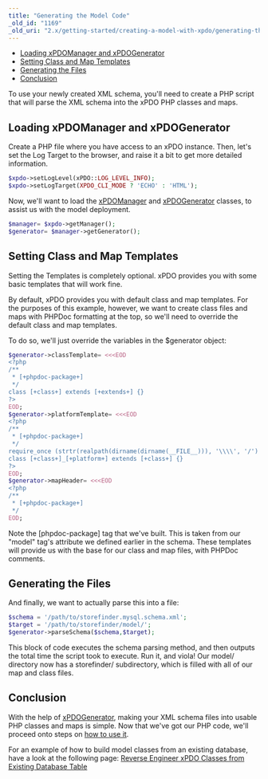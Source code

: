 ```yaml
---
title: "Generating the Model Code"
_old_id: "1169"
_old_uri: "2.x/getting-started/creating-a-model-with-xpdo/generating-the-model-code"
---
```


- [Loading xPDOManager and xPDOGenerator](#GeneratingtheModelCode-LoadingxPDOManagerandxPDOGenerator)
- [Setting Class and Map Templates](#GeneratingtheModelCode-SettingClassandMapTemplates)
- [Generating the Files](#GeneratingtheModelCode-GeneratingtheFiles)
- [Conclusion](#GeneratingtheModelCode-Conclusion)



To use your newly created XML schema, you'll need to create a PHP script that will parse the XML schema into the xPDO PHP classes and maps.

## Loading xPDOManager and xPDOGenerator

Create a PHP file where you have access to an xPDO instance. Then, let's set the Log Target to the browser, and raise it a bit to get more detailed information.

``` php 
$xpdo->setLogLevel(xPDO::LOG_LEVEL_INFO);
$xpdo->setLogTarget(XPDO_CLI_MODE ? 'ECHO' : 'HTML');
```

Now, we'll want to load the [xPDOManager](/xpdo/2.x/class-reference/xpdomanager "xPDOManager") and [xPDOGenerator](/xpdo/2.x/class-reference/xpdogenerator "xPDOGenerator") classes, to assist us with the model deployment.

``` php 
$manager= $xpdo->getManager();
$generator= $manager->getGenerator();
```

## Setting Class and Map Templates

Setting the Templates is completely optional. xPDO provides you with some basic templates that will work fine.

By default, xPDO provides you with default class and map templates. For the purposes of this example, however, we want to create class files and maps with PHPDoc formatting at the top, so we'll need to override the default class and map templates.

To do so, we'll just override the variables in the $generator object:

``` php 
$generator->classTemplate= <<<EOD
<?php
/**
 * [+phpdoc-package+]
 */
class [+class+] extends [+extends+] {}
?>
EOD;
$generator->platformTemplate= <<<EOD
<?php
/**
 * [+phpdoc-package+]
 */
require_once (strtr(realpath(dirname(dirname(__FILE__))), '\\\\', '/') . '/[+class-lowercase+].class.php');
class [+class+]_[+platform+] extends [+class+] {}
?>
EOD;
$generator->mapHeader= <<<EOD
<?php
/**
 * [+phpdoc-package+]
 */
EOD;
```

Note the \[phpdoc-package\] tag that we've built. This is taken from our "model" tag's attribute we defined earlier in the schema. These templates will provide us with the base for our class and map files, with PHPDoc comments.

## Generating the Files

And finally, we want to actually parse this into a file:

``` php 
$schema = '/path/to/storefinder.mysql.schema.xml';
$target = '/path/to/storefinder/model/';
$generator->parseSchema($schema,$target);
```

This block of code executes the schema parsing method, and then outputs the total time the script took to execute. Run it, and viola! Our model/ directory now has a storefinder/ subdirectory, which is filled with all of our map and class files.

## Conclusion

With the help of [xPDOGenerator](/xpdo/2.x/class-reference/xpdogenerator "xPDOGenerator"), making your XML schema files into usable PHP classes and maps is simple. Now that we've got our PHP code, we'll proceed onto steps on [how to use it](/xpdo/2.x/getting-started/using-your-xpdo-model "Using Your xPDO Model").

For an example of how to build model classes from an existing database, have a look at the following page: [Reverse Engineer xPDO Classes from Existing Database Table](case-studies-and-tutorials/reverse-engineer-xpdo-classes-from-existing-database-table "Reverse Engineer xPDO Classes from Existing Database Table")